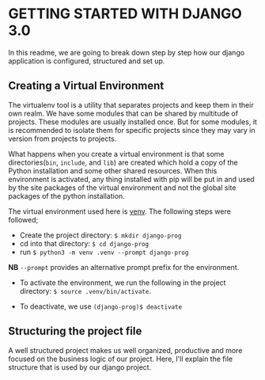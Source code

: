 # GETTING STARTED WITH DJANGO 3.0
In this readme, we are going to break down step by step how our django application is configured, structured and set up.

## Creating a Virtual Environment
The virtualenv tool is a utility that separates projects and keep them in their own realm. We have some modules that can be shared by multitude of projects. These modules are usually installed once. But for some modules, it is recommended to isolate them for specific projects since they may vary in version from projects to projects.

What happens when you create a virtual environment is that some directories(`bin`, `include`, and `lib`) are created which hold a copy of the Python installation and some other shared resources. When this environment is activated, any thing installed with pip will be put in and used by the site packages of the virtual environment and not the global site packages of the python installation.

The virtual environment used here is [venv](https://docs.python.org/3/library/venv.html). The following steps were followed;
- Create the project directory: `$ mkdir django-prog`
- cd into that directory: `$ cd django-prog`
- run `$ python3 -m venv .venv --prompt django-prog`


**NB** `--prompt` provides an alternative prompt prefix for the environment.

- To activate the environment, we run the following in the project directory: `$ source .venv/bin/activate`. 

- To deactivate, we use `(django-prog)$ deactivate`

## Structuring the project file
A well structured project makes us well organized, productive and more focused on the business logic of our project. Here, I'll explain the file structure that is used by our django project.
